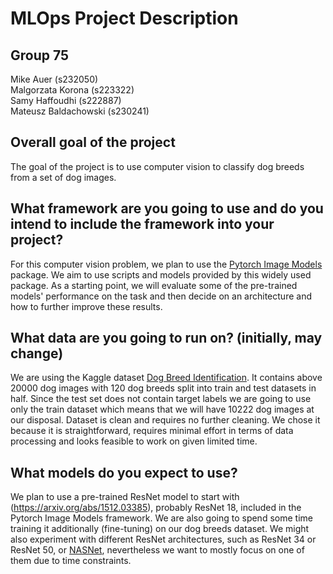 # MLOps Project Description

## Group 75
Mike Auer (s232050) \
Malgorzata Korona (s223322) \
Samy Haffoudhi (s222887) \
Mateusz Baldachowski (s230241)

## Overall goal of the project
The goal of the project is to use computer vision to classify dog breeds from a set of dog images.

## What framework are you going to use and do you intend to include the framework into your project?
For this computer vision problem, we plan to use the [Pytorch Image Models](https://github.com/huggingface/pytorch-image-models) package. We aim to use scripts and models provided by this widely used package. As a starting point, we will evaluate some of the  pre-trained models' performance on the task and then decide on an architecture and how to further improve these results. 

## What data are you going to run on? (initially, may change)
We are using the Kaggle dataset [Dog Breed Identification](https://www.kaggle.com/competitions/dog-breed-identification/data). It contains above 20000 dog images with 120 dog breeds split into train and test datasets in half. Since the test set does not contain target labels we are going to use only the train dataset which means that we will have 10222 dog images at our disposal. Dataset is clean and requires no further cleaning. We chose it because it is straightforward, requires minimal effort in terms of data processing and looks feasible to work on given limited time.

## What models do you expect to use?
We plan to use a pre-trained ResNet model to start with (https://arxiv.org/abs/1512.03385), probably ResNet 18, included in the Pytorch Image Models framework. We are also going to spend some time training it additionally (fine-tuning) on our dog breeds dataset. We might also experiment with different ResNet architectures, such as ResNet 34 or ResNet 50, or [NASNet](https://pprp.github.io/timm/models/nasnet/), nevertheless we want to mostly focus on one of them due to time constraints.
